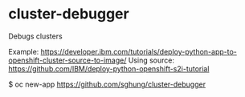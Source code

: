 # cluster-debugger
Debugs clusters


Example: https://developer.ibm.com/tutorials/deploy-python-app-to-openshift-cluster-source-to-image/
Using source: https://github.com/IBM/deploy-python-openshift-s2i-tutorial

$ oc new-app https://github.com/sghung/cluster-debugger

